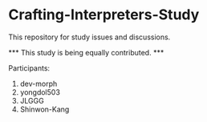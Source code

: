 # Crafting-Interpreters-Study

This repository for study issues and discussions.

*** This study is being equally contributed. ***
  
Participants:
1. dev-morph
2. yongdol503
3. JLGGG
4. Shinwon-Kang
